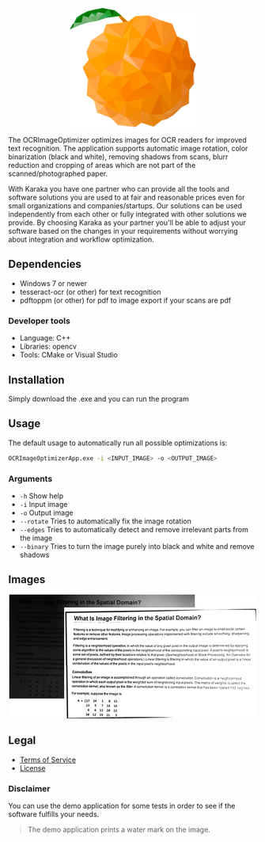 <p align="center"><img src="https://raw.githubusercontent.com/Karaka-Management/Assets/master/art/logo.png" width="256" alt="Logo"></p>

The OCRImageOptimizer optimizes images for OCR readers for improved text recognition. The application supports automatic image rotation, color binarization (black and white), removing shadows from scans, blurr reduction and cropping of areas which are not part of the scanned/photographed paper.

With Karaka you have one partner who can provide all the tools and software solutions you are used to at fair and reasonable prices even for small organizations and companies/startups. Our solutions can be used independently from each other or fully integrated with other solutions we provide. By choosing Karaka as your partner you'll be able to adjust your software based on the changes in your requirements without worrying about integration and workflow optimization.

## Dependencies

* Windows 7 or newer
* tesseract-ocr (or other) for text recognition
* pdftoppm (or other) for pdf to image export if your scans are pdf

### Developer tools

* Language: C++
* Libraries: opencv
* Tools: CMake or Visual Studio

## Installation

Simply download the .exe and you can run the program

## Usage

The default usage to automatically run all possible optimizations is:

```sh
OCRImageOptimizerApp.exe -i <INPUT_IMAGE> -o <OUTPUT_IMAGE>
```

### Arguments

* `-h` Show help
* `-i` Input image
* `-o` Output image
* `--rotate` Tries to automatically fix the image rotation
* `--edges` Tries to automatically detect and remove irrelevant parts from the image
* `--binary` Tries to turn the image purely into black and white and remove shadows

## Images

<p align="center"><img src="img/OCRImageOptimizer_splash.png" alt="UI"></p>

## Legal

* [Terms of Service](https://jingga.app/en/terms)
* [License](https://github.com/Karaka-Management/OCRImageOptimizerApp/blob/master/LICENSE.txt)

### Disclaimer

You can use the demo application for some tests in order to see if the software fulfills your needs.

> The demo application prints a water mark on the image.
